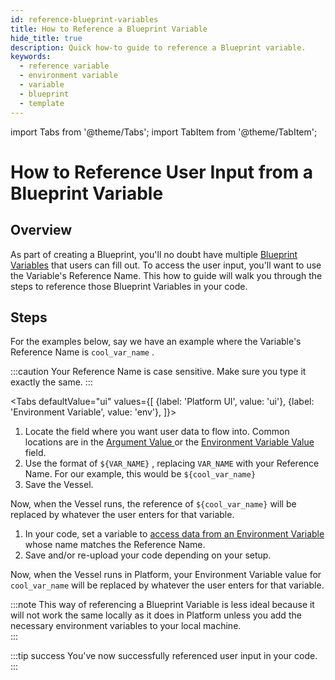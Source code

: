 ```yaml
---
id: reference-blueprint-variables
title: How to Reference a Blueprint Variable
hide_title: true
description: Quick how-to guide to reference a Blueprint variable.
keywords:
  - reference variable
  - environment variable
  - variable
  - blueprint
  - template
---
```


import Tabs from '@theme/Tabs';
import TabItem from '@theme/TabItem';

# How to Reference User Input from a Blueprint Variable

## Overview

As part of creating a Blueprint, you'll no doubt have multiple [Blueprint Variables](../../reference/blueprints/org-blueprints/blueprint-variables.md) that users can fill out. To access the user input, you'll want to use the Variable's Reference Name. This how to guide will walk you through the steps to reference those Blueprint Variables in your code.



## Steps

For the examples below, say we have an example where the Variable's Reference Name is `cool_var_name` .

:::caution
Your Reference Name is case sensitive. Make sure you type it exactly the same.
:::

<Tabs
defaultValue="ui"
values={[
{label: 'Platform UI', value: 'ui'},
{label: 'Environment Variable', value: 'env'},
]}>
<TabItem value="ui">

1. Locate the field where you want user data to flow into. Common locations are in the [Argument Value ](../../reference/arguments.md) or the [Environment Variable Value](../../reference/environment-variables/environment-variables-overview.md) field.
2. Use the format of `${VAR_NAME}` , replacing `VAR_NAME` with your Reference Name. For our example, this would be `${cool_var_name}`
3. Save the Vessel.

Now, when the Vessel runs, the reference of `${cool_var_name}` will be replaced by whatever the user enters for that variable.
</TabItem>
<TabItem value='env'>

1. In your code, set a variable to [access data from an Environment Variable](../environment-variables/access-environment-variables-with-code.md) whose name matches the Reference Name. 
2. Save and/or re-upload your code depending on your setup.


Now, when the Vessel runs in Platform, your Environment Variable value for `cool_var_name` will be replaced by whatever the user enters for that variable.

:::note
This way of referencing a Blueprint Variable is less ideal because it will not work the same locally as it does in Platform unless you add the necessary environment variables to your local machine.  
:::
</TabItem>
</Tabs>

:::tip success
You've now successfully referenced user input in your code.
:::
